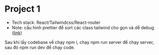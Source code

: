 # Project 1

- Tech stack: React/Tailwindcss/React-router
- Note: cấu hình prettier để sort các class tailwind cho gọn và dễ debug ([link](https://tailwindcss.com/docs/editor-setup#class-sorting-with-prettier))

Sau khi lấy codebase về chạy npm i, chạy npm run server để chạy server, sau đó npm run dev để chạy code.
